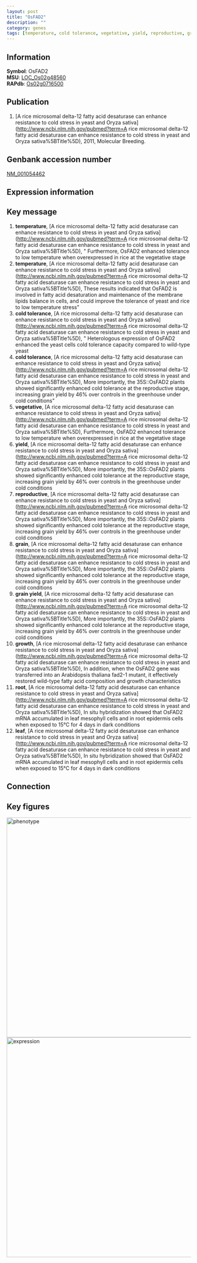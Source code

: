```yaml
---
layout: post
title: "OsFAD2"
description: ""
category: genes
tags: [temperature, cold tolerance, vegetative, yield, reproductive, grain, grain yield, growth, root, leaf, Gene]
---
```


## Information
__Symbol__: OsFAD2  
__MSU__: [LOC_Os02g48560](http://rice.plantbiology.msu.edu/cgi-bin/ORF_infopage.cgi?orf=LOC_Os02g48560)  
__RAPdb__: [Os02g0716500](http://rapdb.dna.affrc.go.jp/viewer/gbrowse_details/irgsp1?name=Os02g0716500)  

## Publication
1. [A rice microsomal delta-12 fatty acid desaturase can enhance resistance to cold stress in yeast and Oryza sativa](http://www.ncbi.nlm.nih.gov/pubmed?term=A rice microsomal delta-12 fatty acid desaturase can enhance resistance to cold stress in yeast and Oryza sativa%5BTitle%5D), 2011, Molecular Breeding.

## Genbank accession number
[NM_001054462](http://www.ncbi.nlm.nih.gov/nuccore/NM_001054462)  

## Expression information

## Key message
1. __temperature__, [A rice microsomal delta-12 fatty acid desaturase can enhance resistance to cold stress in yeast and Oryza sativa](http://www.ncbi.nlm.nih.gov/pubmed?term=A rice microsomal delta-12 fatty acid desaturase can enhance resistance to cold stress in yeast and Oryza sativa%5BTitle%5D), " Furthermore, OsFAD2 enhanced tolerance to low temperature when overexpressed in rice at the vegetative stage
2. __temperature__, [A rice microsomal delta-12 fatty acid desaturase can enhance resistance to cold stress in yeast and Oryza sativa](http://www.ncbi.nlm.nih.gov/pubmed?term=A rice microsomal delta-12 fatty acid desaturase can enhance resistance to cold stress in yeast and Oryza sativa%5BTitle%5D),  These results indicated that OsFAD2 is involved in fatty acid desaturation and maintenance of the membrane lipids balance in cells, and could improve the tolerance of yeast and rice to low temperature stress"
3. __cold tolerance__, [A rice microsomal delta-12 fatty acid desaturase can enhance resistance to cold stress in yeast and Oryza sativa](http://www.ncbi.nlm.nih.gov/pubmed?term=A rice microsomal delta-12 fatty acid desaturase can enhance resistance to cold stress in yeast and Oryza sativa%5BTitle%5D), " Heterologous expression of OsFAD2 enhanced the yeast cells cold tolerance capacity compared to wild-type yeast
4. __cold tolerance__, [A rice microsomal delta-12 fatty acid desaturase can enhance resistance to cold stress in yeast and Oryza sativa](http://www.ncbi.nlm.nih.gov/pubmed?term=A rice microsomal delta-12 fatty acid desaturase can enhance resistance to cold stress in yeast and Oryza sativa%5BTitle%5D),  More importantly, the 35S::OsFAD2 plants showed significantly enhanced cold tolerance at the reproductive stage, increasing grain yield by 46% over controls in the greenhouse under cold conditions"
5. __vegetative__, [A rice microsomal delta-12 fatty acid desaturase can enhance resistance to cold stress in yeast and Oryza sativa](http://www.ncbi.nlm.nih.gov/pubmed?term=A rice microsomal delta-12 fatty acid desaturase can enhance resistance to cold stress in yeast and Oryza sativa%5BTitle%5D),  Furthermore, OsFAD2 enhanced tolerance to low temperature when overexpressed in rice at the vegetative stage
6. __yield__, [A rice microsomal delta-12 fatty acid desaturase can enhance resistance to cold stress in yeast and Oryza sativa](http://www.ncbi.nlm.nih.gov/pubmed?term=A rice microsomal delta-12 fatty acid desaturase can enhance resistance to cold stress in yeast and Oryza sativa%5BTitle%5D),  More importantly, the 35S::OsFAD2 plants showed significantly enhanced cold tolerance at the reproductive stage, increasing grain yield by 46% over controls in the greenhouse under cold conditions
7. __reproductive__, [A rice microsomal delta-12 fatty acid desaturase can enhance resistance to cold stress in yeast and Oryza sativa](http://www.ncbi.nlm.nih.gov/pubmed?term=A rice microsomal delta-12 fatty acid desaturase can enhance resistance to cold stress in yeast and Oryza sativa%5BTitle%5D),  More importantly, the 35S::OsFAD2 plants showed significantly enhanced cold tolerance at the reproductive stage, increasing grain yield by 46% over controls in the greenhouse under cold conditions
8. __grain__, [A rice microsomal delta-12 fatty acid desaturase can enhance resistance to cold stress in yeast and Oryza sativa](http://www.ncbi.nlm.nih.gov/pubmed?term=A rice microsomal delta-12 fatty acid desaturase can enhance resistance to cold stress in yeast and Oryza sativa%5BTitle%5D),  More importantly, the 35S::OsFAD2 plants showed significantly enhanced cold tolerance at the reproductive stage, increasing grain yield by 46% over controls in the greenhouse under cold conditions
9. __grain yield__, [A rice microsomal delta-12 fatty acid desaturase can enhance resistance to cold stress in yeast and Oryza sativa](http://www.ncbi.nlm.nih.gov/pubmed?term=A rice microsomal delta-12 fatty acid desaturase can enhance resistance to cold stress in yeast and Oryza sativa%5BTitle%5D),  More importantly, the 35S::OsFAD2 plants showed significantly enhanced cold tolerance at the reproductive stage, increasing grain yield by 46% over controls in the greenhouse under cold conditions
10. __growth__, [A rice microsomal delta-12 fatty acid desaturase can enhance resistance to cold stress in yeast and Oryza sativa](http://www.ncbi.nlm.nih.gov/pubmed?term=A rice microsomal delta-12 fatty acid desaturase can enhance resistance to cold stress in yeast and Oryza sativa%5BTitle%5D),  In addition, when the OsFAD2 gene was transferred into an Arabidopsis thaliana fad2-1 mutant, it effectively restored wild-type fatty acid composition and growth characteristics
11. __root__, [A rice microsomal delta-12 fatty acid desaturase can enhance resistance to cold stress in yeast and Oryza sativa](http://www.ncbi.nlm.nih.gov/pubmed?term=A rice microsomal delta-12 fatty acid desaturase can enhance resistance to cold stress in yeast and Oryza sativa%5BTitle%5D),  In situ hybridization showed that OsFAD2 mRNA accumulated in leaf mesophyll cells and in root epidermis cells when exposed to 15°C for 4 days in dark conditions
12. __leaf__, [A rice microsomal delta-12 fatty acid desaturase can enhance resistance to cold stress in yeast and Oryza sativa](http://www.ncbi.nlm.nih.gov/pubmed?term=A rice microsomal delta-12 fatty acid desaturase can enhance resistance to cold stress in yeast and Oryza sativa%5BTitle%5D),  In situ hybridization showed that OsFAD2 mRNA accumulated in leaf mesophyll cells and in root epidermis cells when exposed to 15°C for 4 days in dark conditions

## Connection

## Key figures
<img src="http://ricencode.github.io/images/OsFAD2.pheno.png" alt="phenotype"  style="width: 600px;"/>

<img src="http://ricencode.github.io/images/OsFAD2.exp.png" alt="expression"  style="width: 600px;"/>


